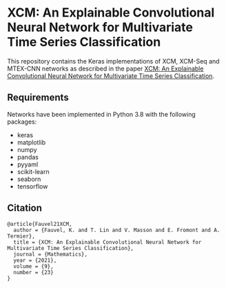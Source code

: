 # XCM: An Explainable Convolutional Neural Network for Multivariate Time Series Classification
This repository contains the Keras implementations of XCM, XCM-Seq and MTEX-CNN networks 
as described in the paper [XCM: An Explainable Convolutional Neural Network for Multivariate Time Series Classification](https://hal.inria.fr/hal-03469487/document).


## Requirements
Networks have been implemented in Python 3.8 with the following packages:
* keras
* matplotlib
* numpy
* pandas
* pyyaml
* scikit-learn
* seaborn
* tensorflow


## Citation
```
@article{Fauvel21XCM,
  author = {Fauvel, K. and T. Lin and V. Masson and E. Fromont and A. Termier},
  title = {XCM: An Explainable Convolutional Neural Network for Multivariate Time Series Classification},
  journal = {Mathematics},
  year = {2021},
  volume = {9},
  number = {23}
}
```
